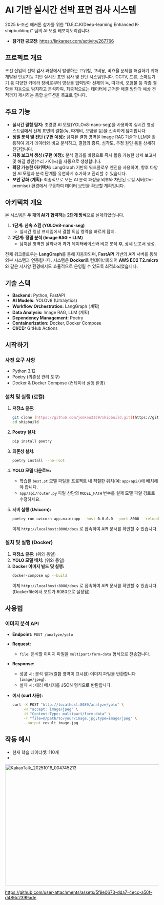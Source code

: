 # AI 기반 실시간 선박 표면 검사 시스템
2025 k-조선 해커톤 참가를 위한 "D.E.C.K(Deep-learning Enhanced K-shipbuilding)" 팀의 AI 모델 레포지토리입니다.
- **참가한 공모전**: https://linkareer.com/activity/267766

## 프로젝트 개요
조선 산업의 선박 검사 과정에서 발생하는 고위험, 고비용, 비효율 문제를 해결하기 위해 개발된 인공지능 기반 실시간 표면 검사 및 진단 시스템입니다. 
CCTV, 드론, 스마트기기 등 다양한 카메라 장비로부터 영상을 입력받아 선체의 녹, 따개비, 오염물 등 각종 결함을 자동으로 탐지하고 분석하여, 최종적으로는 데이터에 근거한 해결 방안과 예상 견적까지 제시하는 통합 솔루션을 목표로 합니다.

## 주요 기능

* **실시간 결함 탐지:** 초경량 AI 모델(YOLOv8-nano-seg)을 사용하여 실시간 영상 스트림에서 선체 표면의 결함(녹, 따개비, 오염물 등)을 신속하게 탐지합니다.
* **정밀 분석 및 진단 (구현 예정):** 탐지된 결함 영역을 Image RAG 기술과 LLM을 활용하여 과거 데이터와 비교 분석하고, 결함의 종류, 심각도, 추정 원인 등을 상세히 진단합니다.
* **자동 보고서 생성 (구현 예정):** 분석 결과를 바탕으로 즉시 활용 가능한 상세 보고서 및 해결 방안(수리 가이드)을 자동으로 생성합니다.
* **확장 가능한 아키텍처:** LangGraph 기반의 워크플로우 엔진을 사용하여, 향후 다양한 AI 모델과 분석 단계를 유연하게 추가하고 관리할 수 있습니다.
* **보안 강화 (계획):** 최종적으로 모든 AI 분석 과정을 외부와 차단된 로컬 서버(On-premise) 환경에서 구동하여 데이터 보안을 확보할 계획입니다.

## 아키텍처 개요
본 시스템은 **두 개의 AI가 협력하는 2단계 방식**으로 설계되었습니다.

1.  **1단계: 신속 스캔 (YOLOv8-nano-seg)**
    * 실시간 영상 프레임에서 결함 의심 영역을 빠르게 탐지.
2.  **2단계: 정밀 분석 (Image RAG + LLM)**
    * 탐지된 영역만 잘라내어 과거 데이터베이스와 비교 분석 후, 상세 보고서 생성.

전체 워크플로우는 **LangGraph**를 통해 자동화되며, **FastAPI** 기반의 API 서버를 통해 외부 시스템과 연동됩니다. 시스템은 **Docker**로 컨테이너화되어 **AWS EC2 T2.micro**와 같은 저사양 환경에서도 효율적으로 운영될 수 있도록 최적화되었습니다.

## 기술 스택

* **Backend:** Python, FastAPI
* **AI Models:** YOLOv8 (Ultralytics)
* **Workflow Orchestration:** LangGraph (계획)
* **Data Analysis:** Image RAG, LLM (계획)
* **Dependency Management:** Poetry
* **Containerization:** Docker, Docker Compose
* **CI/CD:** GitHub Actions
  
## 시작하기

### 사전 요구 사항

* Python 3.12
* Poetry (의존성 관리 도구)
* Docker & Docker Compose (컨테이너 실행 환경)

### 설치 및 실행 (로컬)

1.  **저장소 클론:**
    ```bash
    git clone [https://github.com/jomkeu3369/shipbuild.git](https://github.com/jomkeu3369/shipbuild.git)
    cd shipbuild
    ```

2.  **Poetry 설치:**
    ```bash
    pip install poetry
    ```

3.  **의존성 설치:**
    ```bash
    poetry install --no-root
    ```

4.  **YOLO 모델 다운로드:**
    * 학습된 `best.pt` 모델 파일을 프로젝트 내 적절한 위치(예: `app/api/`)에 배치해야 합니다.
    * `app/api/router.py` 파일 상단의 `MODEL_PATH` 변수를 실제 모델 파일 경로로 수정하세요.

5.  **서버 실행 (Uvicorn):**
    ```bash
    poetry run uvicorn app.main:app --host 0.0.0.0 --port 8000 --reload
    ```
    이제 `http://localhost:8000/docs` 로 접속하여 API 문서를 확인할 수 있습니다.

### 설치 및 실행 (Docker)

1.  **저장소 클론:** (위와 동일)
2.  **YOLO 모델 배치:** (위와 동일)
3.  **Docker 이미지 빌드 및 실행:**
    ```bash
    docker-compose up --build
    ```
    이제 `http://localhost:8080/docs` 로 접속하여 API 문서를 확인할 수 있습니다. (Dockerfile에서 포트가 8080으로 설정됨)

## 사용법

### 이미지 분석 API

* **Endpoint:** `POST /analyze/yolo`
* **Request:**
    * `file`: 분석할 이미지 파일을 `multipart/form-data` 형식으로 전송합니다.
* **Response:**
    * 성공 시: 분석 결과(결함 영역이 표시된) 이미지 파일을 반환합니다 (`image/jpeg`).
    * 실패 시: 에러 메시지를 JSON 형식으로 반환합니다.

* **예시 (curl 사용):**
    ```bash
    curl -X POST "http://localhost:8080/analyze/yolo" \
         -H "accept: image/jpeg" \
         -H "Content-Type: multipart/form-data" \
         -F "file=@/path/to/your/image.jpg;type=image/jpeg" \
         --output result_image.jpg
    ```
    
## 작동 예시
- 현재 학습 데이터셋: 110개
- 
<img width="708" height="396" alt="KakaoTalk_20251016_004745213" src="https://github.com/user-attachments/assets/df352b94-d8c8-49a0-b123-2eb286243be9" />

https://github.com/user-attachments/assets/5f9e0673-dda7-4ecc-a50f-d486c2399ade


